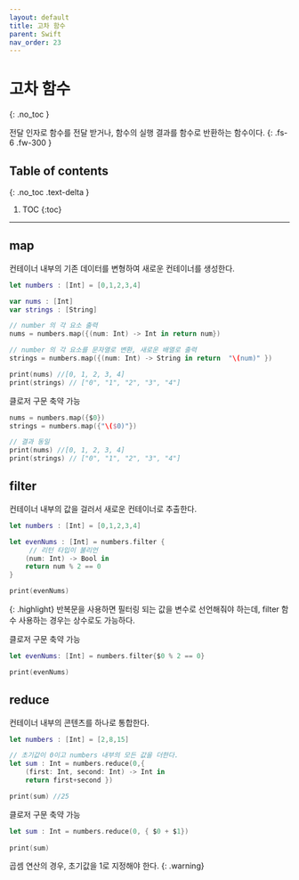 ```yaml
---
layout: default
title: 고차 함수 
parent: Swift
nav_order: 23
---
```



# 고차 함수 
{: .no_toc }


전달 인자로 함수를 전달 받거나, 함수의 실행 결과를 함수로 반환하는 함수이다. 
{: .fs-6 .fw-300 }





## Table of contents
{: .no_toc .text-delta }

1. TOC
{:toc}

---


## map 

컨테이너 내부의 기존 데이터를 변형하여 새로운 컨테이너를 생성한다. 

```swift
let numbers : [Int] = [0,1,2,3,4]

var nums : [Int]
var strings : [String]

// number 의 각 요소 출력 
nums = numbers.map({(num: Int) -> Int in return num})

// number 의 각 요소를 문자열로 변환, 새로운 배열로 출력 
strings = numbers.map({(num: Int) -> String in return  "\(num)" })

print(nums) //[0, 1, 2, 3, 4]
print(strings) // ["0", "1", "2", "3", "4"]
```

클로저 구문 축약 가능 

```swift
nums = numbers.map({$0})
strings = numbers.map({"\($0)"})

// 결과 동일 
print(nums) //[0, 1, 2, 3, 4]
print(strings) // ["0", "1", "2", "3", "4"]
```


## filter 

컨테이너 내부의 값을 걸러서 새로운 컨테이너로 추출한다. 

```swift
let numbers : [Int] = [0,1,2,3,4]

let evenNums : [Int] = numbers.filter {
     // 리턴 타입이 불리언 
    (num: Int) -> Bool in
    return num % 2 == 0
}

print(evenNums)
```

{: .highlight}
반복문을 사용하면 필터링 되는 값을 변수로 선언해줘야 하는데, filter 함수 사용하는 경우는 상수로도 가능하다. 

클로저 구문 축약 가능 

```swift
let evenNums: [Int] = numbers.filter{$0 % 2 == 0}

print(evenNums)
```


## reduce

컨테이너 내부의 콘텐츠를 하나로 통합한다. 

```swift
let numbers : [Int] = [2,8,15]

// 초기값이 0이고 numbers 내부의 모든 값을 더한다.
let sum : Int = numbers.reduce(0,{
    (first: Int, second: Int) -> Int in
    return first+second })

print(sum) //25
```

클로저 구문 축약 가능 

```swift
let sum : Int = numbers.reduce(0, { $0 + $1})
 
print(sum)
```

곱셈 연산의 경우, 초기값을 1로 지정해야 한다. 
{: .warning}